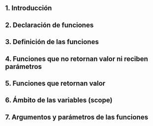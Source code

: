 ## 1. Introducción
## 2. Declaración de funciones
## 3. Definición de las funciones
## 4. Funciones que no retornan valor ni reciben parámetros
## 5. Funciones que retornan valor
## 6. Ámbito de las variables (scope)
## 7. Argumentos y parámetros de las funciones
